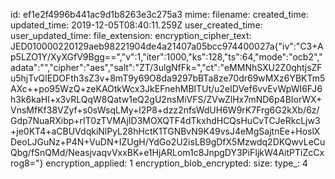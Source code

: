 id: ef1e2f4996b441ac9d1b8263e3c275a3
mime: 
filename: 
created_time: 
updated_time: 2019-12-05T08:40:11.259Z
user_created_time: 
user_updated_time: 
file_extension: 
encryption_cipher_text: JED010000220129aeb98221904de4a21407a05bcc974400027a{"iv":"C3+Ap5LZO1Y/XyXGfV9Bgg==","v":1,"iter":1000,"ks":128,"ts":64,"mode":"ocb2","adata":"","cipher":"aes","salt":"ZT/3ulgNfFk=","ct":"eMMNhSXU2Z0qhtjsZFu5hjTvQIEDOFth3sZ3v+8mT9y69O8da9297bBTa8ze70dr69wMXz6YBKTm5AXc++po95WzQ+zeKAOtkWcx3JkEFnehMBlTUt/u2eIDVef6vvEvWpWI6FJ6h3k6kaHI+x3vRLQqW8Qatw1eQ2gU2nsMiVFS/ZVwZlHx7mND6p4BIorWX+VnsMfKf38VZyf+s0sWsqLMy+l2P8+dzz2nfsWdUH6W9rK7Frg6G2kXb/6z/Gdp7NuaRXibp+rIT0zTVMAjID3MOXQTF4dTkxhdHCQsHuCvTCJeRkcLjw3+je0KT4+aCBUVdqkiNlPyL28hHctK1TGNBvN9K49vsJ4eMgSajtnEe+HoslXDeoLJGuNz+P4N+VuDN+IZUgH/YdGo2U2isLB9gDfX5Mzwdq2DKQwvLeCuQbg/fSnQMd/NeasjvaqvVxxBK+e1HjARLom1c8JnpgDY3PiFIjkW4AitPTiZcCxrog8="}
encryption_applied: 1
encryption_blob_encrypted: 
size: 
type_: 4